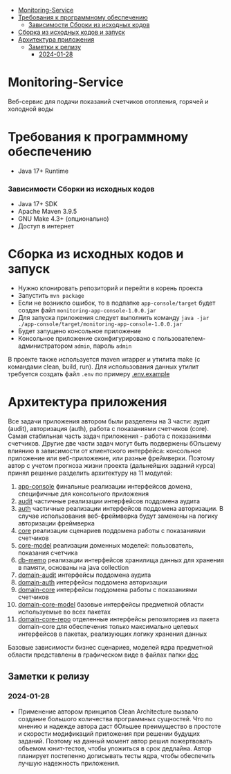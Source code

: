 <!-- TOC -->
* [Monitoring-Service](#monitoring-service)
* [Требования к программному обеспечению](#требования-к-программному-обеспечению)
    * [Зависимости Сборки из исходных кодов](#зависимости-сборки-из-исходных-кодов)
* [Сборка из исходных кодов и запуск](#сборка-из-исходных-кодов-и-запуск)
* [Архитектура приложения](#архитектура-приложения)
  * [Заметки к релизу](#заметки-к-релизу)
    * [2024-01-28](#2024-01-28)
<!-- TOC -->

# Monitoring-Service

Bеб-сервис для подачи показаний счетчиков отопления, горячей и холодной воды

# Требования к программному обеспечению

* Java 17+ Runtime

### Зависимости Сборки из исходных кодов

* Java 17+ SDK
* Apache Maven 3.9.5
* GNU Make 4.3+ (опционально)
* Доступ в интернет

# Сборка из исходных кодов и запуск

* Нужно клонировать репозиторий и перейти в корень проекта
* Запустить `mvn package`
* Если не возникло ошибок, то в подпапке `app-console/target` будет создан файл `monitoring-app-console-1.0.0.jar`
* Для запуска приложения следует выполнить команду `java -jar ./app-console/target/monitoring-app-console-1.0.0.jar`
* Будет запущено консольное приложение
* Консольное приложение сконфигурировано с пользователем-администратором `admin`, пароль `admin`

В проекте также используется maven wrapper и утилита make (с командами clean, build, run). Для использования данных
утилит требуется создать файл `.env` по примеру [.env.example](.env.example)

# Архитектура приложения

Все задачи приложения автором были разделены на 3 части: аудит (audit), авторизация (auth), работа с показаниями
счетчиков (core).
Самая стабильная часть задач приложения - работа с показаниями счетчиков. Другие две части задач могут быть подвержены
бОльшему влиянию в зависимости от клиентского интерфейса: консольное приложение или веб-приложение, или разные фреймверки.
Поэтому автор с учетом прогноза жизни проекта (дальнейших заданий курса) принял решение разделить архитектуру на 11 
модулей:

1. [app-console](app-console) финальные реализации интерфейсов домена, специфичные для консольного приложения
2. [audit](audit) частичные реализации интерфейсов поддомена аудита
3. [auth](auth) частичные реализации интерфейсов поддомена авторизации. В случае использования веб-фреймверка будут
   заменены на логику авторизации фреймверка
4. [core](core) реализации сценариев поддомена работы с показаниями счетчиков
5. [core-model](core-model) реализации доменных моделей: пользователь, показания счетчика
6. [db-memo](db-memo) реализации интерфейсов хранилища данных для хранения в памяти, основаны на java collection
7. [domain-audit](domain-audit) интерфейсы поддомена аудита
8. [domain-auth](domain-auth) интерфейсы поддомена авторизации
9. [domain-core](domain-core) интерфейсы поддомена работы с показаниями счетчиков
10. [domain-core-model](domain-core-model) базовые интерфейсы предметной области используемые во всех пакетах
11. [domain-core-repo](domain-core-repo) отделенные интерфейсы репозиториев из пакета domain-core для обеспечения только
    максимально целевых интерфейсов в пакетах, реализующих логику хранения данных

Базовые зависимости бизнес сценариев, моделей ядра предметной области представлены в графическом виде в файлах
папки [doc](doc)

## Заметки к релизу

### 2024-01-28

* Применение автором принципов Clean Architecture вызвало создание большого количества программных сущностей. Что по
  мнению и надежде автора даст бОльшее преимущество в простоте и скорости модификаций приложения при решении будущих
  заданий. Поэтому на данный момент автор решил пожертвовать объемом юнит-тестов, чтобы уложиться в срок дедлайна. Автор
  планирует постепенно дописывать тесты ядра, чтобы обеспечить лучшую надежность приложения.